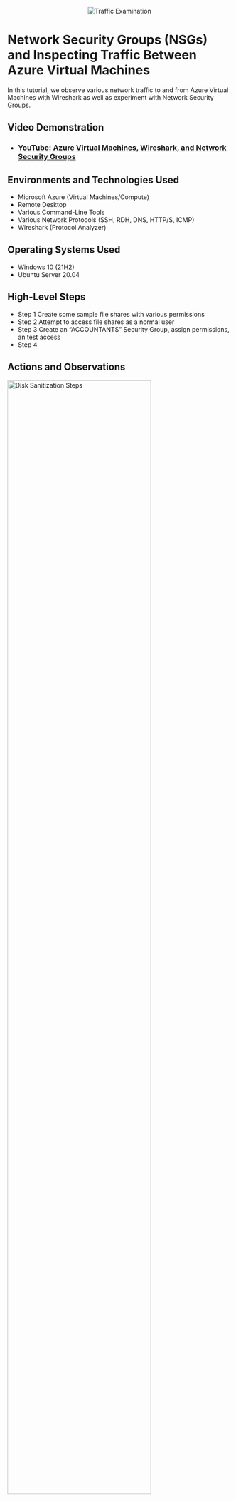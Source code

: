 <p align="center">
<img src="https://i.imgur.com/Ua7udoS.png" alt="Traffic Examination"/>
</p>

<h1>Network Security Groups (NSGs) and Inspecting Traffic Between Azure Virtual Machines</h1>
In this tutorial, we observe various network traffic to and from Azure Virtual Machines with Wireshark as well as experiment with Network Security Groups. <br />


<h2>Video Demonstration</h2>

- ### [YouTube: Azure Virtual Machines, Wireshark, and Network Security Groups](https://www.youtube.com)

<h2>Environments and Technologies Used</h2>

- Microsoft Azure (Virtual Machines/Compute)
- Remote Desktop
- Various Command-Line Tools
- Various Network Protocols (SSH, RDH, DNS, HTTP/S, ICMP)
- Wireshark (Protocol Analyzer)

<h2>Operating Systems Used </h2>

- Windows 10 (21H2)
- Ubuntu Server 20.04

<h2>High-Level Steps</h2>

- Step 1 Create some sample file shares with various permissions
- Step 2 Attempt to access file shares as a normal user
- Step 3 Create an “ACCOUNTANTS” Security Group, assign permissions, an test access
- Step 4

<h2>Actions and Observations</h2>

<p>
<img src="https://i.imgur.com/7W7rH1B.png" height="80%" width="80%" alt="Disk Sanitization Steps"/>
</p>
<p>
starting off from the last project log in to the domain controller then login to the other Vm client-1 with one of the user you created last project in the _EMPLOYEES folders then go back to the domain controller and go to windows(c) in file explorer and create a “read-access”, “write-access”, “no-access”, “accounting” then right click each folder execpt accounting then go to properties, sharing, share then add domain users and give it the permission that it says but for no-access give it both read and write.

</p>
<br />

<p>
<img src="https://i.imgur.com/ulX1YW2.png" height="80%" width="80%" alt="Disk Sanitization Steps"/>
</p>
<p>
back to client-1 right click start then go to run and paste this \\dc-1 to access the four folders you created.
</p>
<br />

<p>
<img src="https://i.imgur.com/tvIwuXt.png" height="80%" width="80%" alt="Disk Sanitization Steps"/>
</p>
<p>
go back to the domain controller and go to Active Directory Users and Computers and create a new folder organizatonal folder in your domain name called security groups then inside that folder create a new group called accountants and make suere the group type is security group. 
</p>
<br />
